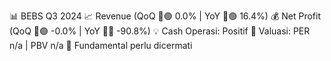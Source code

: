 📊 BEBS Q3 2024
📈 Revenue (QoQ 🔼🟢 0.0% | YoY 🔼🟢 16.4%)
💰 Net Profit (QoQ 🔼🟢 -0.0% | YoY 🔻🔴 -90.8%)
💡 Cash Operasi: Positif
🧮 Valuasi: PER n/a | PBV n/a
🧱 Fundamental perlu dicermati
